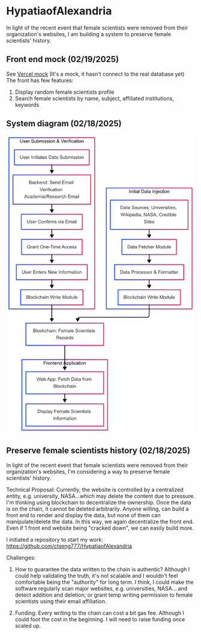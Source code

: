 # HypatiaofAlexandria
In light of the recent event that female scientists were removed from their organization's websites, I am building a system to preserve female scientists' history.

## Front end mock (02/19/2025)
See [Vercel mock](https://v0-female-scientist-profiles-g90dwq.vercel.app/) (It's a mock, it hasn't connect to the real database yet)
The front has few features:
1. Display random female scientists profile
2. Search female scientists by name, subject, affiliated institutions, keywords

## System diagram (02/18/2025)
![Alt text](system_diagram.png?raw=true)

## Preserve female scientists history (02/18/2025)

In light of the recent event that female scientists were removed from their organization's websites, I'm considering a way to preserve female scientists' history.

Technical Proposal:
Currently, the website is controlled by a centralized entity, e.g. university, NASA...which may delete the content due to pressure. I'm thinking using blockchain to decentralize the ownership. Once the data is on the chain, it cannot be deleted arbitrarily. Anyone willing, can build a front end to render and display the data, but none of them can manipulate/delete the data. In this way, we again decentralize the front end. Even if 1 front end website being "cracked down", we can easily build more.

I initiated a repository to start my work: https://github.com/ctseng777/HypatiaofAlexandria

Challenges:

1. How to guarantee the data written to the chain is authentic? Although I could help validating the truth, it's not scalable and I wouldn't feel comfortable being the "authority" for long term. I think, I could make the software regularly scan major websites, e.g. universities, NASA... and detect addition and deletion; or grant temp writing permission to female scientists using their email affiliation.

2. Funding: Every writing to the chain can cost a bit gas fee. Although I could foot the cost in the beginning. I will need to raise funding once scaled up.


